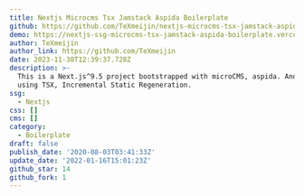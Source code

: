 ```yaml
---
title: Nextjs Microcms Tsx Jamstack Aspida Boilerplate
github: https://github.com/TeXmeijin/nextjs-microcms-tsx-jamstack-aspida-boilerplate
demo: https://nextjs-ssg-microcms-tsx-jamstack-aspida-boilerplate.vercel.app/
author: TeXmeijin
author_link: https://github.com/TeXmeijin
date: 2023-11-30T12:39:37.728Z
description: >-
  This is a Next.js^9.5 project bootstrapped with microCMS, aspida. And this is
  using TSX, Incremental Static Regeneration.
ssg:
  - Nextjs
css: []
cms: []
category:
  - Boilerplate
draft: false
publish_date: '2020-08-03T03:41:33Z'
update_date: '2022-01-16T15:01:23Z'
github_star: 14
github_fork: 1
---
```

